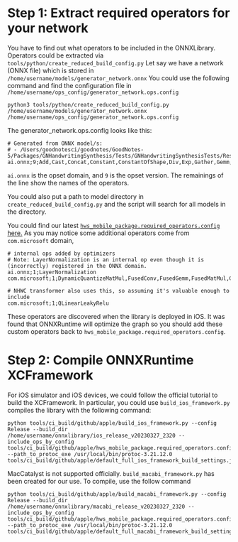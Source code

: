 # Step 1: Extract required operators for your network
You have to find out what operators to be included in the ONNXLibrary.
Operators could be extracted via `tools/python/create_reduced_build_config.py`
Let say we have a network (ONNX file) which is stored in `/home/username/models/generator_network.onnx`
You could use the following command and find the configuration file in `/home/username/ops_config/generator_network.ops.config`

```
python3 tools/python/create_reduced_build_config.py /home/username/models/generator_network.onnx /home/username/ops_config/generator_network.ops.config
```

The generator_network.ops.config looks like this: 
```
# Generated from ONNX model/s:
# - /Users/goodnotesci/goodnotes/GoodNotes-5/Packages/GNHandwritingSynthesis/Tests/GNHandwritingSynthesisTests/Resources/models/generator_network.onnx
ai.onnx;9;Add,Cast,Concat,Constant,ConstantOfShape,Div,Exp,Gather,Gemm,LogSoftmax,MatMul,Mul,Neg,NonZero,ReduceSum,Reshape,Shape,Sigmoid,Slice,Softmax,Softplus,Split,Squeeze,Sub,Tanh,Transpose,Unsqueeze
```

`ai.onnx` is the opset domain, and `9` is the opset version. The remainings of the line show the names of the operators.

You could also put a path to model directory in `create_reduced_build_config.py` and the script will search for all models in the directory. 

You could find our latest [`hws_mobile_package.required_operators.config` here.](https://github.com/GoodNotes/onnxruntime/blob/develop/tools/ci_build/github/apple/hws_mobile_package.required_operators.config)
As you may notice some additional operators come from `com.microsoft` domain,
```
# internal ops added by optimizers
# Note: LayerNormalization is an internal op even though it is (incorrectly) registered in the ONNX domain.
ai.onnx;1;LayerNormalization
com.microsoft;1;DynamicQuantizeMatMul,FusedConv,FusedGemm,FusedMatMul,Gelu,MatMulIntegerToFloat,NhwcMaxPool,QLinearAdd,QLinearAveragePool,QLinearConv,QLinearGlobalAveragePool,QLinearMul,QLinearSigmoid,QuickGelu

# NHWC transformer also uses this, so assuming it's valuable enough to include
com.microsoft;1;QLinearLeakyRelu
```
These operators are discovered when the library is deployed in iOS. It was found that ONNXRuntime will optimize the graph so you should add these custom operators back to `hws_mobile_package.required_operators.config`.

# Step 2: Compile ONNXRuntime XCFramework
For iOS simulator and iOS devices, we could follow the official tutorial to build the XCFramework. 
In particular, you could use `build_ios_framework.py` compiles the library with the following command:
```
python tools/ci_build/github/apple/build_ios_framework.py --config Release --build_dir /home/username/onnxlibrary/ios_release_v20230327_2320 --include_ops_by_config tools/ci_build/github/apple/hws_mobile_package.required_operators.config --path_to_protoc_exe /usr/local/bin/protoc-3.21.12.0 tools/ci_build/github/apple/default_full_ios_framework_build_settings.json
```

MacCatalyst is not supported officially. `build_macabi_framework.py` has been created for our use.
To compile, use the follow command
```
python tools/ci_build/github/apple/build_macabi_framework.py --config Release --build_dir /home/username/onnxlibrary/macabi_release_v20230327_2320 --include_ops_by_config tools/ci_build/github/apple/hws_mobile_package.required_operators.config --path_to_protoc_exe /usr/local/bin/protoc-3.21.12.0 tools/ci_build/github/apple/default_full_macabi_framework_build_settings.json
```

